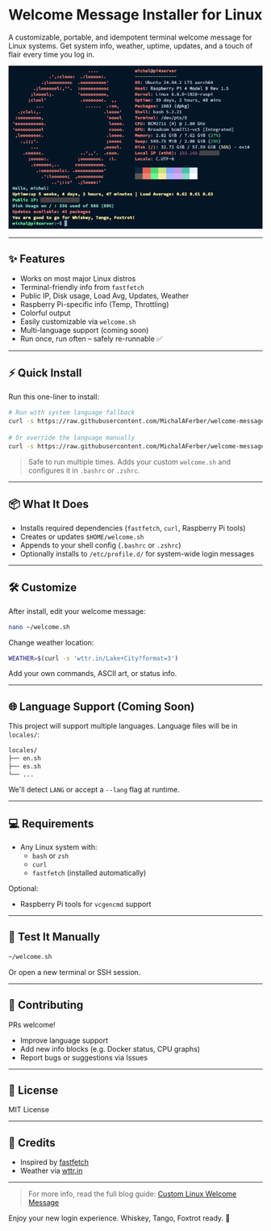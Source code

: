 # Welcome Message Installer for Linux

A customizable, portable, and idempotent terminal welcome message for Linux systems. Get system info, weather, uptime, updates, and a touch of flair every time you log in.

![screenshot](welcome-message-preview.png)

---

## ✨ Features

- Works on most major Linux distros
- Terminal-friendly info from `fastfetch`
- Public IP, Disk usage, Load Avg, Updates, Weather
- Raspberry Pi-specific info (Temp, Throttling)
- Colorful output
- Easily customizable via `welcome.sh`
- Multi-language support (coming soon)
- Run once, run often – safely re-runnable ✅

---

## ⚡ Quick Install

Run this one-liner to install:

```bash
# Run with system language fallback
curl -s https://raw.githubusercontent.com/MichalAFerber/welcome-message/main/install-welcome.sh | bash

# Or override the language manually
curl -s https://raw.githubusercontent.com/MichalAFerber/welcome-message/main/install-welcome.sh | bash -s -- --lang=de
```

> Safe to run multiple times. Adds your custom `welcome.sh` and configures it in `.bashrc` or `.zshrc`.

---

## 📦 What It Does

- Installs required dependencies (`fastfetch`, `curl`, Raspberry Pi tools)
- Creates or updates `$HOME/welcome.sh`
- Appends to your shell config (`.bashrc` or `.zshrc`)
- Optionally installs to `/etc/profile.d/` for system-wide login messages

---

## 🛠 Customize

After install, edit your welcome message:

```bash
nano ~/welcome.sh
```

Change weather location:
```bash
WEATHER=$(curl -s 'wttr.in/Lake+City?format=3')
```

Add your own commands, ASCII art, or status info.

---

## 🌐 Language Support (Coming Soon)

This project will support multiple languages. Language files will be in `locales/`:

```
locales/
├── en.sh
├── es.sh
└── ...
```

We'll detect `LANG` or accept a `--lang` flag at runtime.

---

## 💻 Requirements

- Any Linux system with:
  - `bash` or `zsh`
  - `curl`
  - `fastfetch` (installed automatically)

Optional:
- Raspberry Pi tools for `vcgencmd` support

---

## 🧪 Test It Manually

```bash
~/welcome.sh
```

Or open a new terminal or SSH session.

---

## 🤝 Contributing

PRs welcome!
- Improve language support
- Add new info blocks (e.g. Docker status, CPU graphs)
- Report bugs or suggestions via Issues

---

## 📄 License

MIT License

---

## 🙏 Credits

- Inspired by [fastfetch](https://github.com/fastfetch-cli/fastfetch)
- Weather via [wttr.in](https://wttr.in)

---

> For more info, read the full blog guide: [Custom Linux Welcome Message](https://michalferber.me/blog/custom-linux-welcome-message)

Enjoy your new login experience. Whiskey, Tango, Foxtrot ready. 🫡

